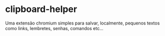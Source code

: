 # clipboard-helper
Uma extensão chromium simples para salvar, localmente, pequenos textos como links, lembretes, senhas, comandos etc...
